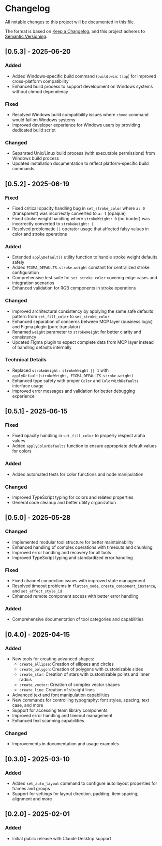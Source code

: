 # Changelog

All notable changes to this project will be documented in this file.

The format is based on [Keep a Changelog](https://keepachangelog.com/en/1.1.0/),
and this project adheres to [Semantic Versioning](https://semver.org/spec/v2.0.0.html).

## [0.5.3] - 2025-06-20

### Added
- Added Windows-specific build command (`build:win`: `tsup`) for improved cross-platform compatibility
- Enhanced build process to support development on Windows systems without chmod dependency

### Fixed
- Resolved Windows build compatibility issues where `chmod` command would fail on Windows systems
- Improved developer experience for Windows users by providing dedicated build script

### Changed
- Separated Unix/Linux build process (with executable permissions) from Windows build process
- Updated installation documentation to reflect platform-specific build commands

## [0.5.2] - 2025-06-19

### Fixed
- Fixed critical opacity handling bug in `set_stroke_color` where `a: 0` (transparent) was incorrectly converted to `a: 1` (opaque)
- Fixed stroke weight handling where `strokeWeight: 0` (no border) was incorrectly converted to `strokeWeight: 1`
- Resolved problematic `||` operator usage that affected falsy values in color and stroke operations

### Added
- Extended `applyDefault()` utility function to handle stroke weight defaults safely
- Added `FIGMA_DEFAULTS.stroke.weight` constant for centralized stroke configuration
- Comprehensive test suite for `set_stroke_color` covering edge cases and integration scenarios
- Enhanced validation for RGB components in stroke operations

### Changed
- Improved architectural consistency by applying the same safe defaults pattern from `set_fill_color` to `set_stroke_color`
- Enhanced separation of concerns between MCP layer (business logic) and Figma plugin (pure translator)
- Renamed `weight` parameter to `strokeWeight` for better clarity and consistency
- Updated Figma plugin to expect complete data from MCP layer instead of handling defaults internally

### Technical Details
- Replaced `strokeWeight: strokeWeight || 1` with `applyDefault(strokeWeight, FIGMA_DEFAULTS.stroke.weight)`
- Enhanced type safety with proper `Color` and `ColorWithDefaults` interface usage
- Improved error messages and validation for better debugging experience

## [0.5.1] - 2025-06-15

### Fixed
- Fixed opacity handling in `set_fill_color` to properly respect alpha values
- Added `applyColorDefaults` function to ensure appropriate default values for colors

### Added
- Added automated tests for color functions and node manipulation

### Changed
- Improved TypeScript typing for colors and related properties
- General code cleanup and better utility organization

## [0.5.0] - 2025-05-28

### Changed
- Implemented modular tool structure for better maintainability
- Enhanced handling of complex operations with timeouts and chunking
- Improved error handling and recovery for all tools
- Improved TypeScript typing and standardized error handling

### Fixed
- Fixed channel connection issues with improved state management
- Resolved timeout problems in `flatten_node`, `create_component_instance`, and `set_effect_style_id`
- Enhanced remote component access with better error handling

### Added
- Comprehensive documentation of tool categories and capabilities

## [0.4.0] - 2025-04-15

### Added
- New tools for creating advanced shapes:
  - `create_ellipse`: Creation of ellipses and circles
  - `create_polygon`: Creation of polygons with customizable sides
  - `create_star`: Creation of stars with customizable points and inner radius
  - `create_vector`: Creation of complex vector shapes
  - `create_line`: Creation of straight lines
- Advanced text and font manipulation capabilities
- New commands for controlling typography: font styles, spacing, text case, and more
- Support for accessing team library components
- Improved error handling and timeout management
- Enhanced text scanning capabilities

### Changed
- Improvements in documentation and usage examples

## [0.3.0] - 2025-03-10

### Added
- Added `set_auto_layout` command to configure auto layout properties for frames and groups
- Support for settings for layout direction, padding, item spacing, alignment and more

## [0.2.0] - 2025-02-01

### Added
- Initial public release with Claude Desktop support
